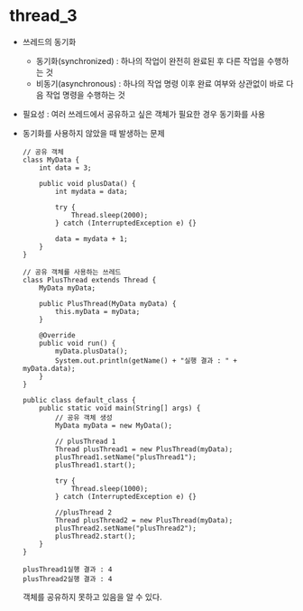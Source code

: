 # thread_3

- 쓰레드의 동기화

  - 동기화(synchronized) : 하나의 작업이 완전히 완료된 후 다른 작업을 수행하는 것
  - 비동기(asynchronous) : 하나의 작업 명령 이후 완료 여부와 상관없이 바로 다음 작업 명령을 수행하는 것

- 필요성 : 여러 쓰레드에서 공유하고 싶은 객체가 필요한 경우 동기화를 사용

- 동기화를 사용하지 않았을 때 발생하는 문제

  ```
  // 공유 객체
  class MyData {
      int data = 3;
  
      public void plusData() {
          int mydata = data;
  
          try {
              Thread.sleep(2000);
          } catch (InterruptedException e) {}
  
          data = mydata + 1;
      }
  }
  
  // 공유 객체를 사용하는 쓰레드
  class PlusThread extends Thread {
      MyData myData;
  
      public PlusThread(MyData myData) {
          this.myData = myData;
      }
  
      @Override
      public void run() {
          myData.plusData();
          System.out.println(getName() + "실행 결과 : " + myData.data);
      }
  }
  
  public class default_class {
      public static void main(String[] args) {
          // 공유 객체 생성
          MyData myData = new MyData();
  
          // plusThread 1
          Thread plusThread1 = new PlusThread(myData);
          plusThread1.setName("plusThread1");
          plusThread1.start();
  
          try {
              Thread.sleep(1000);
          } catch (InterruptedException e) {}
  
          //plusThread 2
          Thread plusThread2 = new PlusThread(myData);
          plusThread2.setName("plusThread2");
          plusThread2.start();
      }
  }
  ```

  ```
  plusThread1실행 결과 : 4
  plusThread2실행 결과 : 4
  ```

  객체를 공유하지 못하고 있음을 알 수 있다.



